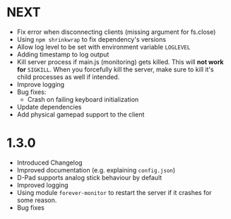 NEXT
====
  * Fix error when disconnecting clients (missing argument for fs.close)
  * Using `npm shrinkwrap` to fix dependency's versions
  * Allow log level to be set with environment variable `LOGLEVEL`
  * Adding timestamp to log output
  * Kill server process if main.js (monitoring) gets killed.
    This will **not work for** `SIGKILL`. When you forcefully kill the
    server, make sure to kill it's child processes as well if intended.
  * Improve logging
  * Bug fixes:
    * Crash on failing keyboard initialization
  * Update dependencies
  * Add physical gamepad support to the client

1.3.0
=====
  * Introduced Changelog
  * Improved documentation (e.g. explaining `config.json`)
  * D-Pad supports analog stick behaviour by default
  * Improved logging
  * Using module `forever-monitor` to restart the server if it crashes
    for some reason.
  * Bug fixes
